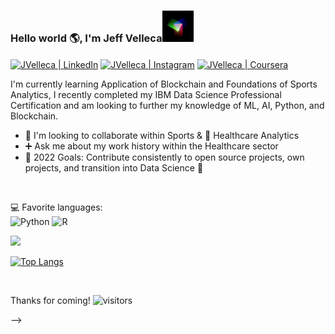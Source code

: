 

### Hello world 🌎, I'm Jeff Velleca<img src="https://github.com/JVelleca/JVelleca/blob/main/LogoLoopGIF.gif" width="50" heaight="50"/>

[<img align="center" alt="JVelleca | LinkedIn" width="22px" src="https://cdn.jsdelivr.net/npm/simple-icons@v3/icons/linkedin.svg" />][linkedin]
[<img align="center" alt="JVelleca | Instagram" width="22px" src="https://cdn.jsdelivr.net/npm/simple-icons@v3/icons/instagram.svg" />][instagram]
[<img align="center" alt="JVelleca | Coursera" width="22px" src="https://cdn.jsdelivr.net/npm/simple-icons@v3/icons/coursera.svg" />][coursera]

I'm currently learning Application of Blockchain and Foundations of Sports Analytics, I recently completed my IBM Data Science Professional Certification and am looking to further my knowledge of ML, AI, Python, and Blockchain.
- 🏒 I'm looking to collaborate within Sports & :dna: Healthcare Analytics
- ➕ Ask me about my work history within the Healthcare sector  
- 🥅 2022 Goals: Contribute consistently to open source projects, own projects, and transition into Data Science 💯

<br />

:computer: Favorite languages:
<br />
![Python](https://img.shields.io/badge/python-3670A0?style=for-the-badge&logo=python&logoColor=ffdd54)
![R](https://img.shields.io/badge/r-%23276DC3.svg?style=for-the-badge&logo=r&logoColor=white)


<img height="180em" src="https://github-readme-stats.vercel.app/api?username=JVelleca&show_icons=true&hide_border=true&&count_private=true&include_all_commits=true" />

[![Top Langs](https://github-readme-stats.vercel.app/api/top-langs/?username=JVelleca&layout=compact)](https://github.com/JVelleca/github-readme-stats)

<br />

Thanks for coming! ![visitors](https://visitor-badge.glitch.me/badge?page_id=JVelleca)

[linkedin]: https://linkedin.com/in/jeff-velleca-a3a84778
[instagram]: https://instagram.com/jeff.velleca
[coursera]: https://coursera.org/user/d6e98c3f950742fd3e9a8c73049a2b8c
-->
